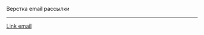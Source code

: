 Верстка email рассылки
<hr>

<a href="https://drotsyk.github.io/email/email/email.html">Link email</a><br>
